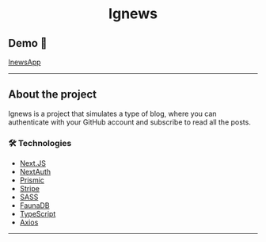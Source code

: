 <h1 style="text-align: center; font-weight: bold;">Ignews</h1>

## Demo 📸

[InewsApp](https://ignews-nathanf100.vercel.app/)

---
## About the project

Ignews is a project that simulates a type of blog, where you can authenticate with your GitHub account and subscribe to read all the posts.

### 🛠 Technologies

- [Next.JS](https://nextjs.org/)
- [NextAuth](https://next-auth.js.org/)
- [Prismic](https://prismic.io/)
- [Stripe](https://stripe.com/) 
- [SASS](https://sass-lang.com/)
- [FaunaDB](https://fauna.com/)
- [TypeScript](https://www.typescriptlang.org/)
- [Axios](https://axios-http.com/ptbr/docs/intro)
---
